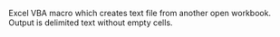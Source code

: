Excel VBA macro which creates text file from another open workbook. 
Output is delimited text without empty cells.
